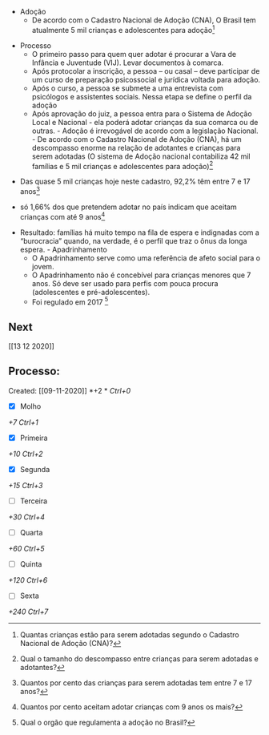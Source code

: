 -   Adoção
    -   De acordo com o Cadastro Nacional de Adoção (CNA), O Brasil tem atualmente 5 mil crianças e adolescentes para adoção[^1]

[^1]: Quantas crianças estão para serem adotadas segundo o Cadastro Nacional de Adoção (CNA)?


   -   Processo
        -   O primeiro passo para quem quer adotar é procurar a Vara de Infância e Juventude (VIJ). Levar documentos à comarca.
        -   Após protocolar a inscrição, a pessoa – ou casal – deve participar de um curso de preparação psicossocial e jurídica voltada para adoção.
        -   Após o curso, a pessoa se submete a uma entrevista com psicólogos e assistentes sociais. Nessa etapa se define o perfil da adoção
        -   Após aprovação do juiz, a pessoa entra para o Sistema de Adoção Local e Nacional - ela poderá adotar crianças da sua comarca ou de outras.
    -   Adoção é irrevogável de acordo com a legislação Nacional.
    -   De acordo com o Cadastro Nacional de Adoção (CNA), há um descompasso enorme na relação de adotantes e crianças para serem adotadas (O sistema de Adoção nacional contabiliza 42 mil famílias e 5 mil crianças e adolescentes para adoção)[^2]

[^2]: Qual o tamanho do descompasso entre crianças para serem adotadas e adotantes?

   -   Das quase 5 mil crianças hoje neste cadastro, 92,2% têm entre 7 e 17 anos[^3]

[^3]: Quantos por cento das crianças para serem adotadas tem entre 7 e 17 anos?

  -   só 1,66% dos que pretendem adotar no país indicam que aceitam crianças com até 9 anos[^4]

[^4]: Quantos por cento aceitam adotar crianças com 9 anos os mais?

   -   Resultado: famílias há muito tempo na fila de espera e indignadas com a “burocracia” quando, na verdade, é o perfil que traz o ônus da longa espera.
    -   Apadrinhamento
        -   O Apadrinhamento serve como uma referência de afeto social para o jovem.
        -   O Apadrinhamento não é concebível para crianças menores que 7 anos. Só deve ser usado para perfis com pouca procura (adolescentes e pré-adolescentes).
        -   Foi regulado em 2017
[^5]

[^5]: Qual o orgão que regulamenta a adoção no Brasil?

## Next
[[13 12 2020]]
## Processo:
Created: [[09-11-2020]]
*+2 *  *Ctrl+0*
- [x] Molho  

*+7*  *Ctrl+1*

- [x] Primeira 

*+10*  *Ctrl+2*

- [x] Segunda

*+15*  *Ctrl+3*

- [ ] Terceira 

*+30*  *Ctrl+4*

- [ ] Quarta 

*+60*  *Ctrl+5*

- [ ] Quinta 

*+120*  *Ctrl+6*

- [ ] Sexta 

*+240*  *Ctrl+7*